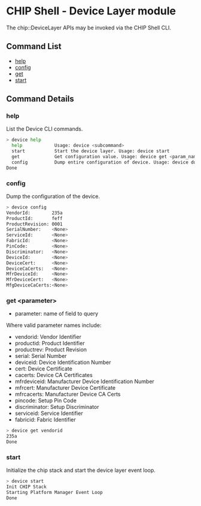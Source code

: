 # CHIP Shell - Device Layer module

The chip::DeviceLayer APIs may be invoked via the CHIP Shell CLI.

## Command List

-   [help](#help)
-   [config](#config)
-   [get](#get-parameter)
-   [start](#start)

## Command Details

### help

List the Device CLI commands.

```bash
> device help
  help            Usage: device <subcommand>
  start           Start the device layer. Usage: device start
  get             Get configuration value. Usage: device get <param_name>
  config          Dump entire configuration of device. Usage: device dump
Done
```

### config

Dump the configuration of the device.

```bash
> device config
VendorId:        235a
ProductId:       feff
ProductRevision: 0001
SerialNumber:    <None>
ServiceId:       <None>
FabricId:        <None>
PinCode:         <None>
Discriminator:   <None>
DeviceId:        <None>
DeviceCert:      <None>
DeviceCaCerts:   <None>
MfrDeviceId:     <None>
MfrDeviceCert:   <None>
MfgDeviceCaCerts:<None>
```

### get \<parameter\>

-   parameter: name of field to query

Where valid parameter names include:

-   vendorid: Vendor Identifier
-   productid: Product Identifier
-   productrev: Product Revision
-   serial: Serial Number
-   deviceid: Device Identification Number
-   cert: Device Certificate
-   cacerts: Device CA Certificates
-   mfrdeviceid: Manufacturer Device Identification Number
-   mfrcert: Manufacturer Device Certificate
-   mfrcacerts: Manufacturer Device CA Certs
-   pincode: Setup Pin Code
-   discriminator: Setup Discriminator
-   serviceid: Service Identifier
-   fabricid: Fabric Identifier

```bash
> device get vendorid
235a
Done
```

### start

Initialize the chip stack and start the device layer event loop.

```bash
> device start
Init CHIP Stack
Starting Platform Manager Event Loop
Done
```
